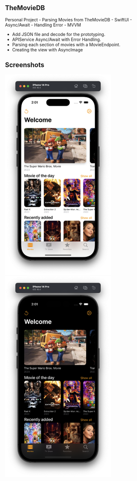 ## TheMovieDB
Personal Project - Parsing Movies from TheMovieDB - SwiftUI - Async/Await - Handling Error - MVVM 

- Add JSON file and decode for the prototyping.
- APIService Async/Await with Error Handling.
- Parsing each section of movies with a MovieEndpoint.
- Creating the view with AsyncImage

 

## Screenshots

<div>
  <img src="Screenshots/screen-1.png" width="350">
  <img src="Screenshots/screen-2.png" width="350">
</div>
